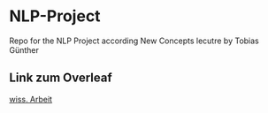 # NLP-Project
Repo for the NLP Project according New Concepts lecutre by Tobias Günther

## Link zum Overleaf
[wiss. Arbeit](https://www.overleaf.com/8841755574nsyycpynvvdw)
